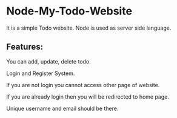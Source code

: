 # Node-My-Todo-Website
It is a simple Todo website. Node is used as server side language. 


## Features:

You can add, update, delete todo.

Login and Register System.

If you are not login you cannot access other page of website.

If you are already login then you will be redirected to home page.

Unique username and email should be there.
